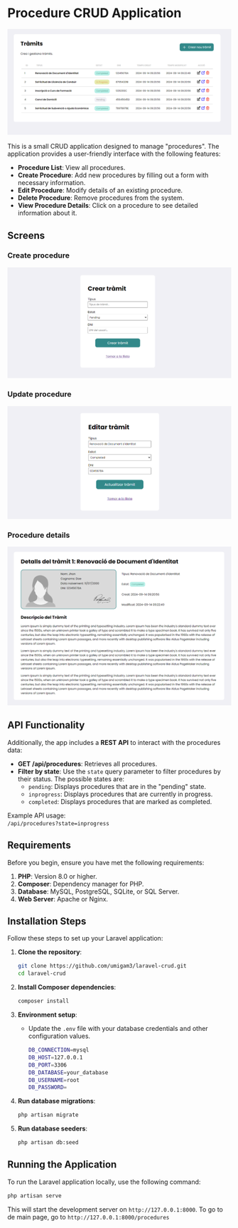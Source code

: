 # Procedure CRUD Application

![Alt text](public/assets/readme/readme-1.png)


This is a small CRUD application designed to manage "procedures". The application provides a user-friendly interface with the following features:

- **Procedure List**: View all procedures.
- **Create Procedure**: Add new procedures by filling out a form with necessary information.
- **Edit Procedure**: Modify details of an existing procedure.
- **Delete Procedure**: Remove procedures from the system.
- **View Procedure Details**: Click on a procedure to see detailed information about it.

## Screens

### Create procedure

![Alt text](public/assets/readme/readme-2.png)

### Update procedure

![Alt text](public/assets/readme/readme-3.png)

### Procedure details

![Alt text](public/assets/readme/readme-4.png)

## API Functionality

Additionally, the app includes a **REST API** to interact with the procedures data:

- **GET /api/procedures**: Retrieves all procedures.
- **Filter by state**: Use the `state` query parameter to filter procedures by their status. The possible states are:
  - `pending`: Displays procedures that are in the "pending" state.
  - `inprogress`: Displays procedures that are currently in progress.
  - `completed`: Displays procedures that are marked as completed.

Example API usage:  
`/api/procedures?state=inprogress`
## Requirements

Before you begin, ensure you have met the following requirements:

1. **PHP**: Version 8.0 or higher.
2. **Composer**: Dependency manager for PHP.
3. **Database**: MySQL, PostgreSQL, SQLite, or SQL Server.
4. **Web Server**: Apache or Nginx.

## Installation Steps

Follow these steps to set up your Laravel application:

1. **Clone the repository**:
    ```bash
    git clone https://github.com/umigam3/laravel-crud.git
    cd laravel-crud
    ```

2. **Install Composer dependencies**:
    ```bash
    composer install
    ```

3. **Environment setup**:
   - Update the `.env` file with your database credentials and other configuration values.

        ```bash
        DB_CONNECTION=mysql
        DB_HOST=127.0.0.1
        DB_PORT=3306
        DB_DATABASE=your_database
        DB_USERNAME=root
        DB_PASSWORD=
        ```

4. **Run database migrations**:
    ```bash
    php artisan migrate
    ```

5. **Run database seeders**:
    ```bash
    php artisan db:seed
    ```

## Running the Application

To run the Laravel application locally, use the following command:
```bash
php artisan serve
```

This will start the development server on `http://127.0.0.1:8000`. To go to de main page, go to `http://127.0.0.1:8000/procedures`
